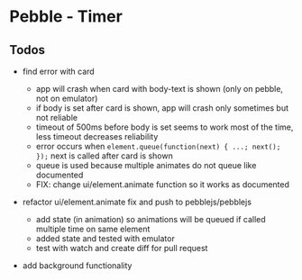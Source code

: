 # Pebble - Timer

## Todos

- find error with card
  - app will crash when card with body-text is shown (only on pebble, not on emulator)
  - if body is set after card is shown, app will crash only sometimes but not reliable
  - timeout of 500ms before body is set seems to work most of the time, less timeout decreases reliability
  - error occurs when `element.queue(function(next) { ...; next(); });` next is called after card is shown
  - queue is used because multiple animates do not queue like documented
  - FIX: change ui/element.animate function so it works as documented
- refactor ui/element.animate fix and push to pebblejs/pebblejs
  - add state (in animation) so animations will be queued if called multiple time on same element
  - added state and tested with emulator
  - test with watch and create diff for pull request

- add background functionality
